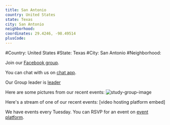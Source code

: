 ```yaml
---
title: San Antonio
country: United States
state: Texas
city: San Antonio
neighborhood: 
coordinates: 29.4246, -98.49514
plusCode:
---
```


#Country: United States
#State: Texas
#City: San Antonio
#Neighborhood: 

Join our [Facebook group](https://www.facebook.com/groups/free.code.camp.san.antonio).

You can chat with us on [chat app](URL).

Our Group leader is [leader](URL)

Here are some pictures from our recent events:
![study-group-image](https://scontent-dft4-2.xx.fbcdn.net/v/t1.0-9/13728938_10154429966035955_379352092008266264_n.jpg?oh=696ab745246d163259410fdbb3c5fb00&oe=5997BE56)

Here's a stream of one of our recent events:
[video hosting platform embed]

We have events every Tuesday. You can RSVP for an event on [event platform](URL).
